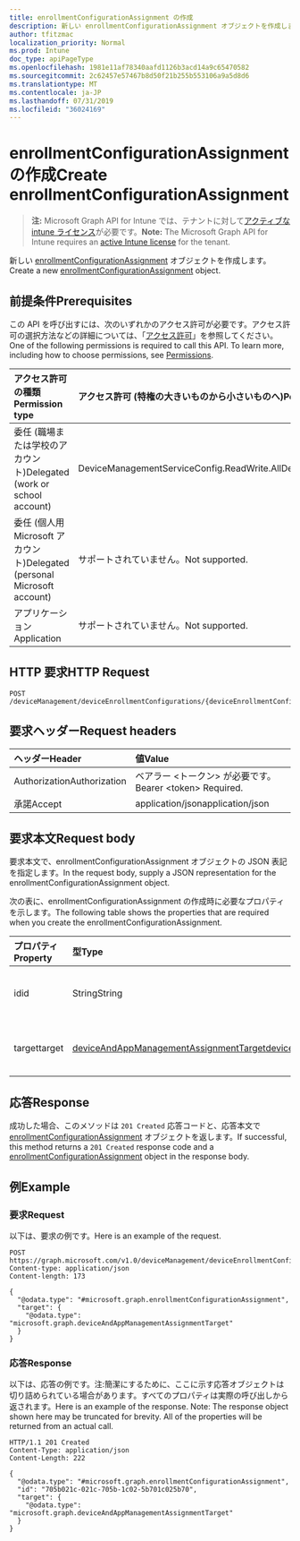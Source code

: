 ```yaml
---
title: enrollmentConfigurationAssignment の作成
description: 新しい enrollmentConfigurationAssignment オブジェクトを作成します。
author: tfitzmac
localization_priority: Normal
ms.prod: Intune
doc_type: apiPageType
ms.openlocfilehash: 1981e11af78340aafd1126b3acd14a9c65470582
ms.sourcegitcommit: 2c62457e57467b8d50f21b255b553106a9a5d8d6
ms.translationtype: MT
ms.contentlocale: ja-JP
ms.lasthandoff: 07/31/2019
ms.locfileid: "36024169"
---
```

# <a name="create-enrollmentconfigurationassignment"></a><span data-ttu-id="355da-103">enrollmentConfigurationAssignment の作成</span><span class="sxs-lookup"><span data-stu-id="355da-103">Create enrollmentConfigurationAssignment</span></span>

> <span data-ttu-id="355da-104">**注:** Microsoft Graph API for Intune では、テナントに対して[アクティブな intune ライセンス](https://go.microsoft.com/fwlink/?linkid=839381)が必要です。</span><span class="sxs-lookup"><span data-stu-id="355da-104">**Note:** The Microsoft Graph API for Intune requires an [active Intune license](https://go.microsoft.com/fwlink/?linkid=839381) for the tenant.</span></span>

<span data-ttu-id="355da-105">新しい [enrollmentConfigurationAssignment](../resources/intune-onboarding-enrollmentconfigurationassignment.md) オブジェクトを作成します。</span><span class="sxs-lookup"><span data-stu-id="355da-105">Create a new [enrollmentConfigurationAssignment](../resources/intune-onboarding-enrollmentconfigurationassignment.md) object.</span></span>

## <a name="prerequisites"></a><span data-ttu-id="355da-106">前提条件</span><span class="sxs-lookup"><span data-stu-id="355da-106">Prerequisites</span></span>
<span data-ttu-id="355da-p101">この API を呼び出すには、次のいずれかのアクセス許可が必要です。アクセス許可の選択方法などの詳細については、「[アクセス許可](/graph/permissions-reference)」を参照してください。</span><span class="sxs-lookup"><span data-stu-id="355da-p101">One of the following permissions is required to call this API. To learn more, including how to choose permissions, see [Permissions](/graph/permissions-reference).</span></span>

|<span data-ttu-id="355da-109">アクセス許可の種類</span><span class="sxs-lookup"><span data-stu-id="355da-109">Permission type</span></span>|<span data-ttu-id="355da-110">アクセス許可 (特権の大きいものから小さいものへ)</span><span class="sxs-lookup"><span data-stu-id="355da-110">Permissions (from most to least privileged)</span></span>|
|:---|:---|
|<span data-ttu-id="355da-111">委任 (職場または学校のアカウント)</span><span class="sxs-lookup"><span data-stu-id="355da-111">Delegated (work or school account)</span></span>|<span data-ttu-id="355da-112">DeviceManagementServiceConfig.ReadWrite.All</span><span class="sxs-lookup"><span data-stu-id="355da-112">DeviceManagementServiceConfig.ReadWrite.All</span></span>|
|<span data-ttu-id="355da-113">委任 (個人用 Microsoft アカウント)</span><span class="sxs-lookup"><span data-stu-id="355da-113">Delegated (personal Microsoft account)</span></span>|<span data-ttu-id="355da-114">サポートされていません。</span><span class="sxs-lookup"><span data-stu-id="355da-114">Not supported.</span></span>|
|<span data-ttu-id="355da-115">アプリケーション</span><span class="sxs-lookup"><span data-stu-id="355da-115">Application</span></span>|<span data-ttu-id="355da-116">サポートされていません。</span><span class="sxs-lookup"><span data-stu-id="355da-116">Not supported.</span></span>|

## <a name="http-request"></a><span data-ttu-id="355da-117">HTTP 要求</span><span class="sxs-lookup"><span data-stu-id="355da-117">HTTP Request</span></span>
<!-- {
  "blockType": "ignored"
}
-->
``` http
POST /deviceManagement/deviceEnrollmentConfigurations/{deviceEnrollmentConfigurationId}/assignments
```

## <a name="request-headers"></a><span data-ttu-id="355da-118">要求ヘッダー</span><span class="sxs-lookup"><span data-stu-id="355da-118">Request headers</span></span>
|<span data-ttu-id="355da-119">ヘッダー</span><span class="sxs-lookup"><span data-stu-id="355da-119">Header</span></span>|<span data-ttu-id="355da-120">値</span><span class="sxs-lookup"><span data-stu-id="355da-120">Value</span></span>|
|:---|:---|
|<span data-ttu-id="355da-121">Authorization</span><span class="sxs-lookup"><span data-stu-id="355da-121">Authorization</span></span>|<span data-ttu-id="355da-122">ベアラー &lt;トークン&gt; が必要です。</span><span class="sxs-lookup"><span data-stu-id="355da-122">Bearer &lt;token&gt; Required.</span></span>|
|<span data-ttu-id="355da-123">承諾</span><span class="sxs-lookup"><span data-stu-id="355da-123">Accept</span></span>|<span data-ttu-id="355da-124">application/json</span><span class="sxs-lookup"><span data-stu-id="355da-124">application/json</span></span>|

## <a name="request-body"></a><span data-ttu-id="355da-125">要求本文</span><span class="sxs-lookup"><span data-stu-id="355da-125">Request body</span></span>
<span data-ttu-id="355da-126">要求本文で、enrollmentConfigurationAssignment オブジェクトの JSON 表記を指定します。</span><span class="sxs-lookup"><span data-stu-id="355da-126">In the request body, supply a JSON representation for the enrollmentConfigurationAssignment object.</span></span>

<span data-ttu-id="355da-127">次の表に、enrollmentConfigurationAssignment の作成時に必要なプロパティを示します。</span><span class="sxs-lookup"><span data-stu-id="355da-127">The following table shows the properties that are required when you create the enrollmentConfigurationAssignment.</span></span>

|<span data-ttu-id="355da-128">プロパティ</span><span class="sxs-lookup"><span data-stu-id="355da-128">Property</span></span>|<span data-ttu-id="355da-129">型</span><span class="sxs-lookup"><span data-stu-id="355da-129">Type</span></span>|<span data-ttu-id="355da-130">説明</span><span class="sxs-lookup"><span data-stu-id="355da-130">Description</span></span>|
|:---|:---|:---|
|<span data-ttu-id="355da-131">id</span><span class="sxs-lookup"><span data-stu-id="355da-131">id</span></span>|<span data-ttu-id="355da-132">String</span><span class="sxs-lookup"><span data-stu-id="355da-132">String</span></span>|<span data-ttu-id="355da-133">まだ文書化されていません</span><span class="sxs-lookup"><span data-stu-id="355da-133">Not yet documented</span></span>|
|<span data-ttu-id="355da-134">target</span><span class="sxs-lookup"><span data-stu-id="355da-134">target</span></span>|[<span data-ttu-id="355da-135">deviceAndAppManagementAssignmentTarget</span><span class="sxs-lookup"><span data-stu-id="355da-135">deviceAndAppManagementAssignmentTarget</span></span>](../resources/intune-shared-deviceandappmanagementassignmenttarget.md)|<span data-ttu-id="355da-136">まだ文書化されていません</span><span class="sxs-lookup"><span data-stu-id="355da-136">Not yet documented</span></span>|



## <a name="response"></a><span data-ttu-id="355da-137">応答</span><span class="sxs-lookup"><span data-stu-id="355da-137">Response</span></span>
<span data-ttu-id="355da-138">成功した場合、このメソッドは `201 Created` 応答コードと、応答本文で [enrollmentConfigurationAssignment](../resources/intune-onboarding-enrollmentconfigurationassignment.md) オブジェクトを返します。</span><span class="sxs-lookup"><span data-stu-id="355da-138">If successful, this method returns a `201 Created` response code and a [enrollmentConfigurationAssignment](../resources/intune-onboarding-enrollmentconfigurationassignment.md) object in the response body.</span></span>

## <a name="example"></a><span data-ttu-id="355da-139">例</span><span class="sxs-lookup"><span data-stu-id="355da-139">Example</span></span>

### <a name="request"></a><span data-ttu-id="355da-140">要求</span><span class="sxs-lookup"><span data-stu-id="355da-140">Request</span></span>
<span data-ttu-id="355da-141">以下は、要求の例です。</span><span class="sxs-lookup"><span data-stu-id="355da-141">Here is an example of the request.</span></span>
``` http
POST https://graph.microsoft.com/v1.0/deviceManagement/deviceEnrollmentConfigurations/{deviceEnrollmentConfigurationId}/assignments
Content-type: application/json
Content-length: 173

{
  "@odata.type": "#microsoft.graph.enrollmentConfigurationAssignment",
  "target": {
    "@odata.type": "microsoft.graph.deviceAndAppManagementAssignmentTarget"
  }
}
```

### <a name="response"></a><span data-ttu-id="355da-142">応答</span><span class="sxs-lookup"><span data-stu-id="355da-142">Response</span></span>
<span data-ttu-id="355da-p102">以下は、応答の例です。注:簡潔にするために、ここに示す応答オブジェクトは切り詰められている場合があります。すべてのプロパティは実際の呼び出しから返されます。</span><span class="sxs-lookup"><span data-stu-id="355da-p102">Here is an example of the response. Note: The response object shown here may be truncated for brevity. All of the properties will be returned from an actual call.</span></span>
``` http
HTTP/1.1 201 Created
Content-Type: application/json
Content-Length: 222

{
  "@odata.type": "#microsoft.graph.enrollmentConfigurationAssignment",
  "id": "705b021c-021c-705b-1c02-5b701c025b70",
  "target": {
    "@odata.type": "microsoft.graph.deviceAndAppManagementAssignmentTarget"
  }
}
```



